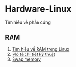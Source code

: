 # Hardware-Linux
 Tìm hiểu về phần cứng
## RAM
1. [Tìm hiểu về RAM trong Linux](ram/info.md)
2. [Mô tả chi tiết kỹ thuật](ram/detail.md)
3. [Swap memory](ram.swap.md)